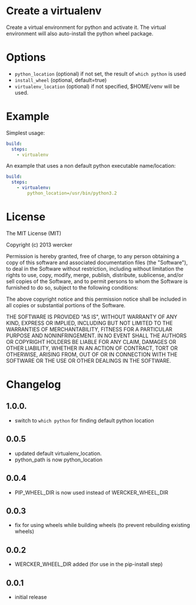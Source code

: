 # Create a virtualenv

Create a virtual environment for python and activate it. The virtual
environment will also auto-install the python wheel package.

# Options

* `python_location` (optional) if not set, the result of `which python` is used
* `install_wheel` (optional, default=true)
* `virtualenv_location` (optional) if not specified, $HOME/venv will be used.

# Example

Simplest usage:
```yaml
build:
  steps:
    - virtualenv
```

An example that uses a non default python executable name/location:
```yaml
build:
  steps:
    - virtualenv:
        python_location=/usr/bin/python3.2
```

# License

The MIT License (MIT)

Copyright (c) 2013 wercker

Permission is hereby granted, free of charge, to any person obtaining a copy of
this software and associated documentation files (the "Software"), to deal in
the Software without restriction, including without limitation the rights to
use, copy, modify, merge, publish, distribute, sublicense, and/or sell copies of
the Software, and to permit persons to whom the Software is furnished to do so,
subject to the following conditions:

The above copyright notice and this permission notice shall be included in all
copies or substantial portions of the Software.

THE SOFTWARE IS PROVIDED "AS IS", WITHOUT WARRANTY OF ANY KIND, EXPRESS OR
IMPLIED, INCLUDING BUT NOT LIMITED TO THE WARRANTIES OF MERCHANTABILITY, FITNESS
FOR A PARTICULAR PURPOSE AND NONINFRINGEMENT. IN NO EVENT SHALL THE AUTHORS OR
COPYRIGHT HOLDERS BE LIABLE FOR ANY CLAIM, DAMAGES OR OTHER LIABILITY, WHETHER
IN AN ACTION OF CONTRACT, TORT OR OTHERWISE, ARISING FROM, OUT OF OR IN
CONNECTION WITH THE SOFTWARE OR THE USE OR OTHER DEALINGS IN THE SOFTWARE.

# Changelog

## 1.0.0.
- switch to `which python` for finding default python location

## 0.0.5
- updated default virtualenv_location.
- python_path is now python_location

## 0.0.4
- PIP_WHEEL_DIR is now used instead of WERCKER_WHEEL_DIR

## 0.0.3
- fix for using wheels while building wheels (to prevent rebuilding existing wheels)

## 0.0.2
- WERCKER_WHEEL_DIR added (for use in the pip-install step)

## 0.0.1
- initial release

